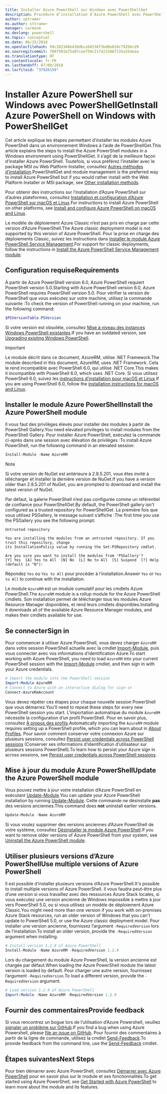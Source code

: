 ```yaml
---
title: Installer Azure PowerShell sur Windows avec PowerShellGet
description: Procédure d’installation d’Azure PowerShell avec PowerShellGet
author: sptramer
ms.author: sttramer
manager: carmonm
ms.devlang: powershell
ms.topic: conceptual
ms.date: 06/15/2018
ms.openlocfilehash: 99c102340e430dbca94538f3bd0e810c79266cd9
ms.sourcegitcommit: f08f501b75a97ceef59c21f42158bf135a354eaa
ms.translationtype: HT
ms.contentlocale: fr-FR
ms.lasthandoff: 07/09/2018
ms.locfileid: "37926159"
---
```

# <a name="install-azure-powershell-on-windows-with-powershellget"></a><span data-ttu-id="4b9fc-103">Installer Azure PowerShell sur Windows avec PowerShellGet</span><span class="sxs-lookup"><span data-stu-id="4b9fc-103">Install Azure PowerShell on Windows with PowerShellGet</span></span>

<span data-ttu-id="4b9fc-104">Cet article explique les étapes permettant d’installer les modules Azure PowerShell dans un environnement Windows à l’aide de PowerShellGet.</span><span class="sxs-lookup"><span data-stu-id="4b9fc-104">This article explains the steps to install the Azure PowerShell modules in a Windows environment using PowerShellGet.</span></span> <span data-ttu-id="4b9fc-105">Il s’agit de la meilleure façon d’installer Azure PowerShell. Toutefois, si vous préférez l’installer avec le package MSI ou Web Platform Installer, consultez [Autres méthodes d’installation](other-install.md).</span><span class="sxs-lookup"><span data-stu-id="4b9fc-105">PowerShellGet and module management is the preferred way to install Azure PowerShell but if you would rather install with the Web Platform Installer or MSI package, see [Other installation methods](other-install.md).</span></span>

<span data-ttu-id="4b9fc-106">Pour obtenir des instructions sur l’installation d’Azure PowerShell sur d’autres plateformes, consultez [Installation et configuration d’Azure PowerShell sur macOS et Linux](install-azurermps-maclinux.md).</span><span class="sxs-lookup"><span data-stu-id="4b9fc-106">For instructions to install Azure PowerShell on other platforms, see [Install and configure Azure PowerShell on macOS and Linux](install-azurermps-maclinux.md).</span></span>

<span data-ttu-id="4b9fc-107">Le modèle de déploiement Azure Classic n’est pas pris en charge par cette version d’Azure PowerShell.</span><span class="sxs-lookup"><span data-stu-id="4b9fc-107">The Azure classic deployment model is not supported by this version of Azure PowerShell.</span></span> <span data-ttu-id="4b9fc-108">Pour la prise en charge des déploiements Classic, suivez les instructions dans [Installer le module Azure PowerShell Service Management](/powershell/azure/servicemanagement/install-azure-ps).</span><span class="sxs-lookup"><span data-stu-id="4b9fc-108">For support for classic deployments, follow the instructions in [Install the Azure PowerShell Service Management module](/powershell/azure/servicemanagement/install-azure-ps).</span></span>

## <a name="requirements"></a><span data-ttu-id="4b9fc-109">Configuration requise</span><span class="sxs-lookup"><span data-stu-id="4b9fc-109">Requirements</span></span>

<span data-ttu-id="4b9fc-110">À partir de Azure PowerShell version 6.0, Azure PowerShell requiert PowerShell version 5.0.</span><span class="sxs-lookup"><span data-stu-id="4b9fc-110">Starting with Azure PowerShell version 6.0, Azure PowerShell requires PowerShell version 5.0.</span></span> <span data-ttu-id="4b9fc-111">Pour vérifier la version de PowerShell que vous exécutez sur votre machine, utilisez la commande suivante :</span><span class="sxs-lookup"><span data-stu-id="4b9fc-111">To check the version of PowerShell running on your machine, run the following command:</span></span>

```powershell
$PSVersionTable.PSVersion
```

<span data-ttu-id="4b9fc-112">Si votre version est obsolète, consultez [Mise à niveau des instances Windows PowerShell existantes](/powershell/scripting/setup/installing-windows-powershell?view=powershell-6#upgrading-existing-windows-powershell).</span><span class="sxs-lookup"><span data-stu-id="4b9fc-112">If you have an outdated version, see [Upgrading existing Windows PowerShell](/powershell/scripting/setup/installing-windows-powershell?view=powershell-6#upgrading-existing-windows-powershell).</span></span>

> [!IMPORTANT]
> <span data-ttu-id="4b9fc-113">Le module décrit dans ce document, AzureRM, utilise .NET Framework.</span><span class="sxs-lookup"><span data-stu-id="4b9fc-113">The module described in this document, AzureRM, uses .NET Framework.</span></span> <span data-ttu-id="4b9fc-114">Cela le rend incompatible avec PowerShell 6.0, qui utilise .NET Core.</span><span class="sxs-lookup"><span data-stu-id="4b9fc-114">This makes it incompatible with PowerShell 6.0, which uses .NET Core.</span></span> <span data-ttu-id="4b9fc-115">Si vous utilisez PowerShell 6.0, suivez les [instructions d’installation pour macOS et Linux](install-azurermps-maclinux.md).</span><span class="sxs-lookup"><span data-stu-id="4b9fc-115">If you are using PowerShell 6.0, follow the [installation instructions for macOS and Linux](install-azurermps-maclinux.md).</span></span> 

## <a name="install-the-azure-powershell-module"></a><span data-ttu-id="4b9fc-116">Installer le module Azure PowerShell</span><span class="sxs-lookup"><span data-stu-id="4b9fc-116">Install the Azure PowerShell module</span></span>

<span data-ttu-id="4b9fc-117">Il vous faut des privilèges élevés pour installer des modules à partir de PowerShell Gallery.</span><span class="sxs-lookup"><span data-stu-id="4b9fc-117">You need elevated privileges to install modules from the PowerShell Gallery.</span></span> <span data-ttu-id="4b9fc-118">Pour installer Azure PowerShell, exécutez la commande ci-après dans une session avec élévation de privilèges :</span><span class="sxs-lookup"><span data-stu-id="4b9fc-118">To install Azure PowerShell, run the following command in an elevated session:</span></span>

```powershell
Install-Module -Name AzureRM
```

> [!NOTE]
> <span data-ttu-id="4b9fc-119">Si votre version de NuGet est antérieure à 2.8.5.201, vous êtes invité à télécharger et installer la dernière version de NuGet.</span><span class="sxs-lookup"><span data-stu-id="4b9fc-119">If you have a version older than 2.8.5.201 of NuGet, you are prompted to download and install the latest version of NuGet.</span></span>

<span data-ttu-id="4b9fc-120">Par défaut, la galerie PowerShell n’est pas configurée comme un référentiel de confiance pour PowerShellGet.</span><span class="sxs-lookup"><span data-stu-id="4b9fc-120">By default, the PowerShell gallery isn't configured as a trusted repository for PowerShellGet.</span></span> <span data-ttu-id="4b9fc-121">La première fois que vous utilisez PSGallery, le message suivant s’affiche :</span><span class="sxs-lookup"><span data-stu-id="4b9fc-121">The first time you use the PSGallery you see the following prompt:</span></span>

```output
Untrusted repository

You are installing the modules from an untrusted repository. If you trust this repository, change
its InstallationPolicy value by running the Set-PSRepository cmdlet.

Are you sure you want to install the modules from 'PSGallery'?
[Y] Yes  [A] Yes to All  [N] No  [L] No to All  [S] Suspend  [?] Help (default is "N"):
```

<span data-ttu-id="4b9fc-122">Répondez `Yes` ou `Yes to All` pour procéder à l’installation.</span><span class="sxs-lookup"><span data-stu-id="4b9fc-122">Answer `Yes` or `Yes to All` to continue with the installation.</span></span>

<span data-ttu-id="4b9fc-123">Le module `AzureRM` est un module cumulatif pour les cmdlets Azure PowerShell.</span><span class="sxs-lookup"><span data-stu-id="4b9fc-123">The `AzureRM` module is a rollup module for the Azure PowerShell cmdlets.</span></span> <span data-ttu-id="4b9fc-124">Son installation permet de télécharger tous les modules Azure Resource Manager disponibles, et rend leurs cmdlets disponibles.</span><span class="sxs-lookup"><span data-stu-id="4b9fc-124">Installing it downloads all of the available Azure Resource Manager modules, and makes their cmdlets available for use.</span></span>

## <a name="sign-in"></a><span data-ttu-id="4b9fc-125">Se connecter</span><span class="sxs-lookup"><span data-stu-id="4b9fc-125">Sign in</span></span>

<span data-ttu-id="4b9fc-126">Pour commencer à utiliser Azure PowerShell, vous devez charger `AzureRM` dans votre session PowerShell actuelle avec la cmdlet [Import-Module](/powershell/module/Microsoft.PowerShell.Core/Import-Module), puis vous connecter avec vos informations d’identification Azure.</span><span class="sxs-lookup"><span data-stu-id="4b9fc-126">To start working with Azure PowerShell, you need to load `AzureRM` into your current PowerShell session with the [Import-Module](/powershell/module/Microsoft.PowerShell.Core/Import-Module) cmdlet, and then sign in with your Azure credentials.</span></span>

```powershell
# Import the module into the PowerShell session
Import-Module AzureRM
# Connect to Azure with an interactive dialog for sign-in
Connect-AzureRmAccount
```

<span data-ttu-id="4b9fc-127">Vous devez répéter ces étapes pour chaque nouvelle session PowerShell que vous démarrez.</span><span class="sxs-lookup"><span data-stu-id="4b9fc-127">You'll need to repeat these steps for every new PowerShell session you start.</span></span> <span data-ttu-id="4b9fc-128">L’importation automatique du module `AzureRM` nécessite la configuration d’un profil PowerShell. Pour en savoir plus, consultez [À propos des profils](/powershell/module/microsoft.powershell.core/about/about_profiles).</span><span class="sxs-lookup"><span data-stu-id="4b9fc-128">Automatically importing the `AzureRM` module requires setting up a PowerShell profile, which you can learn about in [About Profiles](/powershell/module/microsoft.powershell.core/about/about_profiles).</span></span>
<span data-ttu-id="4b9fc-129">Pour savoir comment conserver votre connexion Azure sur plusieurs sessions, consultez [Persist user credentials across PowerShell sessions](context-persistence.md) (Conserver ses informations d’identification d’utilisateur sur plusieurs sessions PowerShell).</span><span class="sxs-lookup"><span data-stu-id="4b9fc-129">To learn how to persist your Azure sign in across sessions, see [Persist user credentials across PowerShell sessions](context-persistence.md).</span></span>

## <a name="update-the-azure-powershell-module"></a><span data-ttu-id="4b9fc-130">Mise à jour du module Azure PowerShell</span><span class="sxs-lookup"><span data-stu-id="4b9fc-130">Update the Azure PowerShell module</span></span>

<span data-ttu-id="4b9fc-131">Vous pouvez mettre à jour votre installation d’Azure PowerShell en exécutant [Update-Module](/powershell/module/powershellget/update-module).</span><span class="sxs-lookup"><span data-stu-id="4b9fc-131">You can update your Azure PowerShell installation by running [Update-Module](/powershell/module/powershellget/update-module).</span></span> <span data-ttu-id="4b9fc-132">Cette commande ne désinstalle __pas__ des versions anciennes.</span><span class="sxs-lookup"><span data-stu-id="4b9fc-132">This command does __not__ uninstall earlier versions.</span></span>

```powershell
Update-Module -Name AzureRM
```

<span data-ttu-id="4b9fc-133">Si vous voulez supprimer des versions anciennes d’Azure PowerShell de votre système, consultez [Désinstaller le module Azure PowerShell](uninstall-azurerm-ps.md).</span><span class="sxs-lookup"><span data-stu-id="4b9fc-133">If you want to remove older versions of Azure PowerShell from your system, see [Uninstall the Azure PowerShell module](uninstall-azurerm-ps.md).</span></span>

## <a name="use-multiple-versions-of-azure-powershell"></a><span data-ttu-id="4b9fc-134">Utiliser plusieurs versions d’Azure PowerShell</span><span class="sxs-lookup"><span data-stu-id="4b9fc-134">Use multiple versions of Azure PowerShell</span></span>

<span data-ttu-id="4b9fc-135">Il est possible d’installer plusieurs versions d’Azure PowerShell.</span><span class="sxs-lookup"><span data-stu-id="4b9fc-135">It's possible to install multiple versions of Azure PowerShell.</span></span> <span data-ttu-id="4b9fc-136">Il vous faudra peut-être plus d’une version si vous travaillez avec des ressources Azure Stack locales, si vous exécutez une version ancienne de Windows impossible à mettre à jour vers PowerShell 5.0, ou si vous utilisez un modèle de déploiement Azure Classic.</span><span class="sxs-lookup"><span data-stu-id="4b9fc-136">You might need more than one version if you work with on-premises Azure Stack resources, run an older version of Windows that you can't update to PowerShell 5.0, or use the Azure classic deployment model.</span></span> <span data-ttu-id="4b9fc-137">Pour installer une version ancienne, fournissez l’argument `-RequiredVersion` lors de l’installation.</span><span class="sxs-lookup"><span data-stu-id="4b9fc-137">To install an older version, provide the `-RequiredVersion` argument when installing.</span></span>

```powershell
# Install version 1.2.9 of Azure PowerShell
Install-Module -Name AzureRM -RequiredVersion 1.2.9
```

<span data-ttu-id="4b9fc-138">Lors du chargement du module Azure PowerShell, la version ancienne est chargée par défaut.</span><span class="sxs-lookup"><span data-stu-id="4b9fc-138">When loading the Azure PowerShell module the latest version is loaded by default.</span></span> <span data-ttu-id="4b9fc-139">Pour charger une autre version, fournissez l’argument `-RequiredVersion`.</span><span class="sxs-lookup"><span data-stu-id="4b9fc-139">To load a different version, provide the `-RequiredVersion` argument.</span></span>

```powershell
# Load version 1.2.9 of Azure PowerShell
Import-Module -Name AzureRM -RequiredVersion 1.2.9
```

## <a name="provide-feedback"></a><span data-ttu-id="4b9fc-140">Fournir des commentaires</span><span class="sxs-lookup"><span data-stu-id="4b9fc-140">Provide feedback</span></span>

<span data-ttu-id="4b9fc-141">Si vous rencontrez un bogue lors de l’utilisation d’Azure Powershell, veuillez [signaler un problème sur GitHub](https://github.com/Azure/azure-powershell/issues).</span><span class="sxs-lookup"><span data-stu-id="4b9fc-141">If you find a bug when using Azure Powershell, please [file an issue on GitHub](https://github.com/Azure/azure-powershell/issues).</span></span>
<span data-ttu-id="4b9fc-142">Pour fournir des commentaires à partir de la ligne de commande, utilisez la cmdlet [Send-Feedback](/powershell/module/azurerm.profile/send-feedback).</span><span class="sxs-lookup"><span data-stu-id="4b9fc-142">To provide feedback from the command line, use the [Send-Feedback](/powershell/module/azurerm.profile/send-feedback) cmdlet.</span></span>

## <a name="next-steps"></a><span data-ttu-id="4b9fc-143">Étapes suivantes</span><span class="sxs-lookup"><span data-stu-id="4b9fc-143">Next Steps</span></span>

<span data-ttu-id="4b9fc-144">Pour bien démarrer avec Azure PowerShell, consultez [Démarrer avec Azure PowerShell](get-started-azureps.md) pour en savoir plus sur le module et ses fonctionnalités.</span><span class="sxs-lookup"><span data-stu-id="4b9fc-144">To get started using Azure PowerShell, see [Get Started with Azure PowerShell](get-started-azureps.md) to learn more about the module and its features.</span></span>